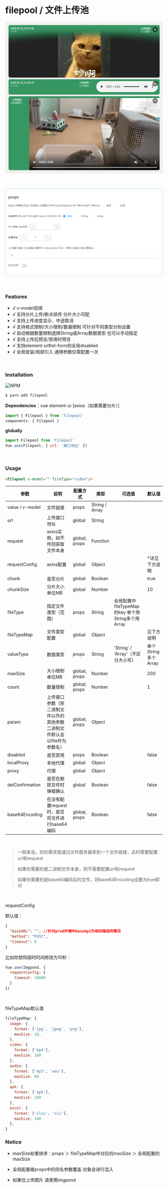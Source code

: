 # filepool / 文件上传池

![preview](./preview.png)

<br/>

![props](./preview-props.png)

<br/>

### Features

- √ v-model双绑
- √ 支持分片上传/断点续传 分片大小可配
- √ 支持上传进度显示、中途取消
- √ 支持格式限制/大小限制/数量限制 可针对不同类型分别设置
- √ 自动根据数量限制选择String或Array数据类型 也可以手动指定
- √ 支持上传后预览/禁用时预览
- √ 支持element-ui中el-form的全局disabled
- √ 全局安装/局部引入 通用参数仅需配置一次

<br/>

### Installation
![NPM](https://nodei.co/npm/filepool.png)
``` bash
$ yarn add filepool
```

**Dependencies**：vue element-ui [axios（如果需要分片）]

```js
import { Filepool } from 'filepool'
components: { Filepool }
```

**globally**
```js
import Filepool from 'filepool'
Vue.use(Filepool, { url: '接口地址' })
```

<br/>

### Usage

```html
<Filepool v-model="" fileType="video"/>
```

| 参数 | 说明 | 配置方式 | 类型 | 可选值 | 默认值 |
| --- | --- | --- | --- | --- | --- |
| value / v-model | 文件链接 | props | String / Array | | |
| url | 上传接口地址 | global | String | | |
| request | axios实例，如不传则获取文件本身 | global, props | Function | | |
| requestConfig | axios配置 | global | Object | | *详见下方说明 |
| chunk | 是否分片 | global | Boolean | | true |
| chunkSize | 分片大小 单位MB | global | Number | | 10 |
| fileType | 指定文件类型（范围） | props | String | 全局配置中fileTypeMap的key 单个用String多个用Array | |
| fileTypeMap | 文件类型配置 | global | Object | | 见下方说明 |
| valueType | 数据类型 | props | String | 'String' / 'Array'（不区分大小写） | 单个String多个Array |
| maxSize | 大小限制 单位MB | global, props | Number | | 200 |
| count | 数量限制 | global, props | Number | | 1 |
| param | 上传接口参数（除二进制文件以外的其他参数 二进制文件默认会以file作为参数名） | global, props | Object | | |
| disabled | 是否禁用 | props | Boolean | | false |
| localProxy | 本地代理 | global | Object | | |
| proxy | 代理 | global | Object | | |
| delConfirmation | 是否在删除文件时弹框确认 | global | Boolean | | false |
| base64Encoding | 在没有配置request时，是否将文件进行base64编码 | global, props | Boolean | | false |

<br/>

> 一般来说，你的需求是通过文件服务器拿到一个文件链接，此时需要配置url和request

> 如果你需要的是二进制文件本身，则不需要配置url和request

> 如果你需要的是base64编码后的文件，将base64Encoding设置为true即可

<br/>

requestConfig

默认值：
```json
{
  "baseURL": "", //针对prod环境中baseApi为相对路径的情况
  "method": "POST",
  "timeout": 0
}
```

比如你想将超时时间修改为10秒：

```js
Vue.use(Imgpond, {
  requestConfig: {
    timeout: 10000
  }
})
```

<br/>

fileTypeMap默认值

```js
fileTypeMap: {
  image: {
    format: ['jpg', 'jpeg', 'png'],
    maxSize: 10,
  },
  video: {
    format: ['mp4'],
    maxSize: 200
  },
  audio: {
    format: ['mp3', 'wav'],
    maxSize: 60
  },
  apk: {
    format: ['apk'],
    maxSize: 200
  },
  excel: {
    format: ['xlsx', 'xls'],
    maxSize: 100
  },
}
```

### Notice

- maxSize权重排序：props ＞ fileTypeMap中对应的maxSize ＞ 全局配置的maxSize

- 全局配置被props中的同名参数覆盖 对象会进行混入

- 如果仅上传图片 请使用imgpond
